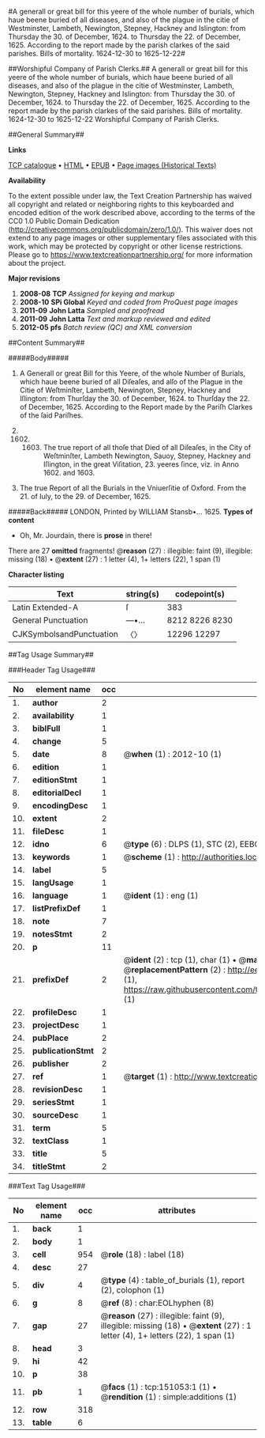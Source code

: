 #A generall or great bill for this yeere of the whole number of burials, which haue beene buried of all diseases, and also of the plague in the citie of Westminster, Lambeth, Newington, Stepney, Hackney and Islington: from Thursday the 30. of December, 1624. to Thursday the 22. of December, 1625. According to the report made by the parish clarkes of the said parishes. Bills of mortality. 1624-12-30 to 1625-12-22#

##Worshipful Company of Parish Clerks.##
A generall or great bill for this yeere of the whole number of burials, which haue beene buried of all diseases, and also of the plague in the citie of Westminster, Lambeth, Newington, Stepney, Hackney and Islington: from Thursday the 30. of December, 1624. to Thursday the 22. of December, 1625. According to the report made by the parish clarkes of the said parishes.
Bills of mortality. 1624-12-30 to 1625-12-22
Worshipful Company of Parish Clerks.

##General Summary##

**Links**

[TCP catalogue](http://www.ota.ox.ac.uk/tcp/)  • 
[HTML](http://tei.it.ox.ac.uk/tcp/Texts-HTML/free/A72/A72799.html)  • 
[EPUB](http://tei.it.ox.ac.uk/tcp/Texts-EPUB/free/A72/A72799.epub) • 
[Page images (Historical Texts)](https://historicaltexts.jisc.ac.uk/eebo-99898848e)

**Availability**

To the extent possible under law, the Text Creation Partnership has waived all copyright and related or neighboring rights to this keyboarded and encoded edition of the work described above, according to the terms of the CC0 1.0 Public Domain Dedication (http://creativecommons.org/publicdomain/zero/1.0/). This waiver does not extend to any page images or other supplementary files associated with this work, which may be protected by copyright or other license restrictions. Please go to https://www.textcreationpartnership.org/ for more information about the project.

**Major revisions**

1. __2008-08__ __TCP__ *Assigned for keying and markup*
1. __2008-10__ __SPi Global__ *Keyed and coded from ProQuest page images*
1. __2011-09__ __John Latta__ *Sampled and proofread*
1. __2011-09__ __John Latta__ *Text and markup reviewed and edited*
1. __2012-05__ __pfs__ *Batch review (QC) and XML conversion*

##Content Summary##

#####Body#####

1. A Generall or great Bill for this Yeere, of the whole Number of Burials, which haue beene buried of all Diſeaſes, and alſo of the Plague in the Citie of Weſtminſter, Lambeth, Newington, Stepney, Hackney and Iſlington: from Thurſday the 30. of December, 1624. to Thurſday the 22. of December, 1625. According to the Report made by the Pariſh Clarkes of the ſaid Pariſhes.

1. 1602. 1603. The true report of all thoſe that Died of all Diſeaſes, in the City of Weſtminſter, Lambeth Newington, Sauoy, Stepney, Hackney and Iſlington, in the great Viſitation, 23. yeeres ſince, viz. in Anno 1602. and 1603.

1. The true Report of all the Burials in the Vniuerſitie of Oxford. From the 21. of Iuly, to the 29. of December, 1625.

#####Back#####
LONDON, Printed by WILLIAM Stansb•… 1625.
**Types of content**

  * Oh, Mr. Jourdain, there is **prose** in there!

There are 27 **omitted** fragments! 
 @__reason__ (27) : illegible: faint (9), illegible: missing (18)  •  @__extent__ (27) : 1 letter (4), 1+ letters (22), 1 span (1)

**Character listing**


|Text|string(s)|codepoint(s)|
|---|---|---|
|Latin Extended-A|ſ|383|
|General Punctuation|—•…|8212 8226 8230|
|CJKSymbolsandPunctuation|〈〉|12296 12297|

##Tag Usage Summary##

###Header Tag Usage###

|No|element name|occ|attributes|
|---|---|---|---|
|1.|__author__|2||
|2.|__availability__|1||
|3.|__biblFull__|1||
|4.|__change__|5||
|5.|__date__|8| @__when__ (1) : 2012-10 (1)|
|6.|__edition__|1||
|7.|__editionStmt__|1||
|8.|__editorialDecl__|1||
|9.|__encodingDesc__|1||
|10.|__extent__|2||
|11.|__fileDesc__|1||
|12.|__idno__|6| @__type__ (6) : DLPS (1), STC (2), EEBO-CITATION (1), PROQUEST (1), VID (1)|
|13.|__keywords__|1| @__scheme__ (1) : http://authorities.loc.gov/ (1)|
|14.|__label__|5||
|15.|__langUsage__|1||
|16.|__language__|1| @__ident__ (1) : eng (1)|
|17.|__listPrefixDef__|1||
|18.|__note__|7||
|19.|__notesStmt__|2||
|20.|__p__|11||
|21.|__prefixDef__|2| @__ident__ (2) : tcp (1), char (1)  •  @__matchPattern__ (2) : ([0-9\-]+):([0-9IVX]+) (1), (.+) (1)  •  @__replacementPattern__ (2) : http://eebo.chadwyck.com/downloadtiff?vid=$1&page=$2 (1), https://raw.githubusercontent.com/textcreationpartnership/Texts/master/tcpchars.xml#$1 (1)|
|22.|__profileDesc__|1||
|23.|__projectDesc__|1||
|24.|__pubPlace__|2||
|25.|__publicationStmt__|2||
|26.|__publisher__|2||
|27.|__ref__|1| @__target__ (1) : http://www.textcreationpartnership.org/docs/. (1)|
|28.|__revisionDesc__|1||
|29.|__seriesStmt__|1||
|30.|__sourceDesc__|1||
|31.|__term__|5||
|32.|__textClass__|1||
|33.|__title__|5||
|34.|__titleStmt__|2||


###Text Tag Usage###

|No|element name|occ|attributes|
|---|---|---|---|
|1.|__back__|1||
|2.|__body__|1||
|3.|__cell__|954| @__role__ (18) : label (18)|
|4.|__desc__|27||
|5.|__div__|4| @__type__ (4) : table_of_burials (1), report (2), colophon (1)|
|6.|__g__|8| @__ref__ (8) : char:EOLhyphen (8)|
|7.|__gap__|27| @__reason__ (27) : illegible: faint (9), illegible: missing (18)  •  @__extent__ (27) : 1 letter (4), 1+ letters (22), 1 span (1)|
|8.|__head__|3||
|9.|__hi__|42||
|10.|__p__|38||
|11.|__pb__|1| @__facs__ (1) : tcp:151053:1 (1)  •  @__rendition__ (1) : simple:additions (1)|
|12.|__row__|318||
|13.|__table__|6||
